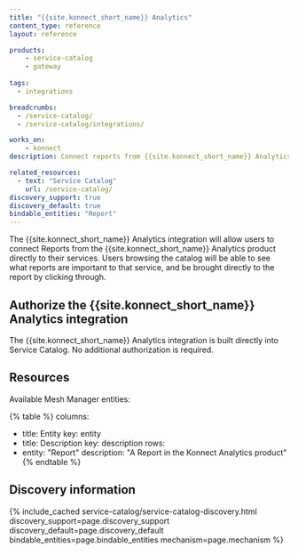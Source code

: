 ```yaml
---
title: "{{site.konnect_short_name}} Analytics"
content_type: reference
layout: reference

products:
    - service-catalog
    - gateway
    
tags:
  - integrations

breadcrumbs:
  - /service-catalog/
  - /service-catalog/integrations/

works_on:
    - konnect
description: Connect reports from {{site.konnect_short_name}} Analytics

related_resources:
  - text: "Service Catalog"
    url: /service-catalog/
discovery_support: true
discovery_default: true
bindable_entities: "Report"
---
```


The {{site.konnect_short_name}} Analytics integration will allow users to connect Reports from the {{site.konnect_short_name}} Analytics product directly to their services. Users browsing the catalog will be able to see what reports are important to that service, and be brought directly to the report by clicking through.

## Authorize the {{site.konnect_short_name}} Analytics integration

The {{site.konnect_short_name}} Analytics integration is built directly into Service Catalog. No additional authorization is required.


## Resources

Available Mesh Manager entities:

{% table %}
columns:
  - title: Entity
    key: entity
  - title: Description
    key: description
rows:
  - entity: "Report"
    description: "A Report in the Konnect Analytics product"
{% endtable %}




## Discovery information

<!-- vale off-->

{% include_cached service-catalog/service-catalog-discovery.html 
   discovery_support=page.discovery_support
   discovery_default=page.discovery_default
   bindable_entities=page.bindable_entities
   mechanism=page.mechanism %}

<!-- vale on-->